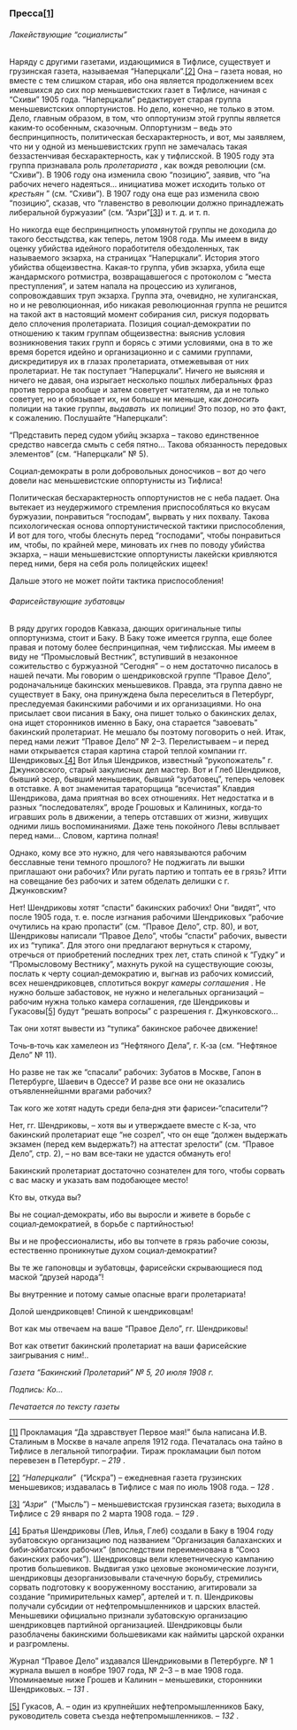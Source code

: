 ### Пресса[**[1]**](#_ftn1)

###### Лакействующие “социалисты”

Наряду с другими газетами, издающимися в Тифлисе, существует и грузинская газета, называемая “Наперцкали”.[[2]](#_ftn2) Она – газета новая, но вместе с тем слишком старая, ибо она является продолжением всех имевшихся до сих пор меньшевистских газет в Тифлисе, начиная с “Схиви” 1905 года. “Наперцкали” редактирует старая группа меньшевистских оппортунистов. Но дело, конечно, не только в этом. Дело, главным образом, в том, что оппортунизм этой группы является каким‑то особенным, сказочным. Оппортунизм – ведь это беспринципность, политическая бесхарактерность, и вот, мы заявляем, что ни у одной из меньшевистских групп не замечалась такая беззастенчивая бесхарактерность, как у тифлисской. В 1905 году эта группа признавала роль _пролетариата_ , как вождя революции (см. “Схиви”). В 1906 году она изменила свою “позицию”, заявив, что “на рабочих нечего надеяться… инициатива может исходить только от _крестьян_ ” (см. “Схиви”). В 1907 году она еще раз изменила свою “позицию”, сказав, что “главенство в революции должно принадлежать либеральной буржуазии” (см. “Азри”[[3]](#_ftn3)) и т. д. и т. п.

Но никогда еще беспринципность упомянутой группы не доходила до такого бесстыдства, как теперь, летом 1908 года. Мы имеем в виду оценку убийства идейного поработителя обездоленных, так называемого экзарха, на страницах “Наперцкали”. История этого убийства общеизвестна. Какая‑то группа, убив экзарха, убила еще жандармского ротмистра, возвращавшегося с протоколом с “места преступления”, и затем напала на процессию из хулиганов, сопровождавших труп экзарха. Группа эта, очевидно, не хулиганская, но и не революционная, ибо никакая революционная группа не решится на такой акт в настоящий момент собирания сил, рискуя подорвать дело сплочения пролетариата. Позиция социал‑демократии по отношению к таким группам общеизвестна: выяснив условия возникновения таких групп и борясь с этими условиями, она в то же время борется идейно и организационно и с самими группами, дискредитируя их в глазах пролетариата, отмежевывая от них пролетариат. Не так поступает “Наперцкали”. Ничего не выясняя и ничего не давая, она изрыгает несколько пошлых либеральных фраз против террора вообще и затем советует читателям, да и не только советует, но и обязывает их, ни больше ни меньше, как _доносить_  полиции на такие группы, _выдавать_  их полиции! Это позор, но это факт, к сожалению. Послушайте “Наперцкали”:

“Представить перед судом убийц экзарха – таково единственное средство навсегда смыть с себя пятно… Такова обязанность передовых элементов” (см. “Наперцкали” № 5).

Социал‑демократы в роли добровольных доносчиков – вот до чего довели нас меньшевистские оппортунисты из Тифлиса!

Политическая бесхарактерность оппортунистов не с неба падает. Она вытекает из неудержимого стремления приспособляться ко вкусам буржуазии, понравиться “господам”, вырвать у них похвалу. Такова психологическая основа оппортунистической тактики приспособления, И вот для того, чтобы блеснуть перед “господами”, чтобы понравиться им, чтобы, по крайней мере, миновать их гнев по поводу убийства экзарха, – наши меньшевистские оппортунисты лакейски кривляются перед ними, беря на себя роль полицейских ищеек!

Дальше этого не может пойти тактика приспособления!

###### Фарисействующие зубатовцы

В ряду других городов Кавказа, дающих оригинальные типы оппортунизма, стоит и Баку. В Баку тоже имеется группа, еще более правая и потому более беспринципная, чем тифлисская. Мы имеем в виду не “Промысловый Вестник”, вступивший в незаконное сожительство с буржуазной “Сегодня” – о нем достаточно писалось в нашей печати. Мы говорим о шендриковской группе “Правое Дело”, родоначальнице бакинских меньшевиков. Правда, эта группа давно не существует в Баку, она принуждена была переселиться в Петербург, преследуемая бакинскими рабочими и их организациями. Но она присылает свои писания в Баку, она пишет только о бакинских делах, она ищет сторонников именно в Баку, она старается “завоевать” бакинский пролетариат. Не мешало бы поэтому поговорить о ней. Итак, перед нами лежит “Правое Дело” № 2–3. Перелистываем – и перед нами открывается старая картина старой теплой компании гг. Шендриковых.[[4]](#_ftn4) Вот Илья Шендриков, известный “рукопожатель” г. Джунковского, старый закулисных дел мастер. Вот и Глеб Шендриков, бывший эсер, бывший меньшевик, бывший “зубатовец”, теперь человек в отставке. А вот знаменитая тараторщица “всечистая” Клавдия Шендрикова, дама приятная во всех отношениях. Нет недостатка и в разных “последователях”, вроде Грошовых и Калининых, когда‑то игравших роль в движении, а теперь отставших от жизни, живущих одними лишь воспоминаниями. Даже тень покойного Левы всплывает перед нами… Словом, картина полная!

Однако, кому все это нужно, для чего навязываются рабочим бесславные тени темного прошлого? Не поджигать ли вышки приглашают они рабочих? Или ругать партию и топтать ее в грязь? Итти на совещание без рабочих и затем обделать делишки с г. Джунковским?

Нет! Шендриковы хотят “спасти” бакинских рабочих! Они “видят”, что после 1905 года, т. е. после изгнания рабочими Шендриковых “рабочие очутились на краю пропасти” (см. “Правое Дело”, стр. 80), и вот, Шендриковы написали “Правое Дело”, чтобы “спасти” рабочих, вывести их из “тупика”. Для этого они предлагают вернуться к старому, отречься от приобретений последних трех лет, стать спиной к “Гудку” и “Промысловому Вестнику”, махнуть рукой на существующие союзы, послать к черту социал‑демократию и, выгнав из рабочих комиссий, всех нешендриковцев, сплотиться вокруг _камеры соглашения_ . Не нужно больше забастовок, не нужно и нелегальных организаций – рабочим нужна только камера соглашения, где Шендриковы и Гукасовы[[5]](#_ftn5) будут “решать вопросы” с разрешения г. Джунковского…

Так они хотят вывести из “тупика” бакинское рабочее движение!

Точь‑в‑точь как хамелеон из “Нефтяного Дела”, г. К‑за (см. “Нефтяное Дело” № 11).

Но разве не так же “спасали” рабочих: Зубатов в Москве, Гапон в Петербурге, Шаевич в Одессе? И разве все они не оказались отъявленнейшнми врагами рабочих?

Так кого же хотят надуть среди бела‑дня эти фарисеи‑“спасители”?

Нет, гг. Шендриковы, – хотя вы и утверждаете вместе с К‑за, что бакинский пролетариат еще “не созрел”, что он еще “должен выдержать экзамен (перед кем выдержать?) на аттестат зрелости” (см. “Правое Дело”, стр. 2), – но вам все‑таки не удастся обмануть его!

Бакинский пролетариат достаточно сознателен для того, чтобы сорвать с вас маску и указать вам подобающее место!

Кто вы, откуда вы?

Вы не социал‑демократы, ибо вы выросли и живете в борьбе с социал‑демократией, в борьбе с партийностью!

Вы и не профессионалисты, ибо вы топчете в грязь рабочие союзы, естественно проникнутые духом социал‑демократии?

Вы те же гапоновцы и эубатовцы, фарисейски скрывающиеся под маской “друзей народа”!

Вы внутренние и потому самые опасные враги пролетариата!

Долой шендриковцев! Спиной к шендриковцам!

Вот как мы отвечаем на ваше “Правое Дело”, гг. Шендриковы!

Вот как ответит бакинский пролетариат на ваши фарисейские заигрывания с ним!..

_Газета “Бакинский Пролетарий” №_ _5, 20 июля 1908_ _г._

_Подпись: Ко…_

_Печатается по тексту газеты_

  

---

[[1]](#_ftnref1) Прокламация “Да здравствует Первое мая!” была написана И.В. Сталиным в Москве в начале апреля 1912 года. Печаталась она тайно в Тифлисе в легальной типографии. Тираж прокламации был потом перевезен в Петербург. – _219_ .

[[2]](#_ftnref2) _“Наперцкали”_  (“Искра”) – ежедневная газета грузинских меньшевиков; издавалась в Тифлисе с мая по июль 1908 года. – _128_ .

[[3]](#_ftnref3) _“Азри”_  (“Мысль”) – меньшевистская грузинская газета; выходила в Тифлисе с 29 января по 2 марта 1908 года. – _129_ .

[[4]](#_ftnref4) Братья Шендриковы (Лев, Илья, Глеб) создали в Баку в 1904 году зубатовскую организацию под названием “Организация балаханских и биби‑эйбатских рабочих” (впоследствии переименована в “Союз бакинских рабочих”). Шендриковцы вели клеветническую кампанию против большевиков. Выдвигая узко цеховые экономические лозунги, шендриковцы дезорганизовывали стачечную борьбу, стремились сорвать подготовку к вооруженному восстанию, агитировали за создание “примирительных камер”, артелей и т. п. Шендриковы получали субсидии от нефтепромышленников и царских властей. Меньшевики официально признали зубатовскую организацию шендриковцев партийной организацией. Шендриковцы были разоблачены бакинскими большевиками как наймиты царской охранки и разгромлены.

Журнал “Правое Дело” издавался Шендриковыми в Петербурге. № 1 журнала вышел в ноябре 1907 года, № 2–3 – в мае 1908 года. Упоминаемые ниже Грошев и Калинин – меньшевики, сторонники Шендриковых. – _131_ .

[[5]](#_ftnref5) Гукасов, А. – один из крупнейших нефтепромышленников Баку, руководитель совета съезда нефтепромышленников. – _132_ .